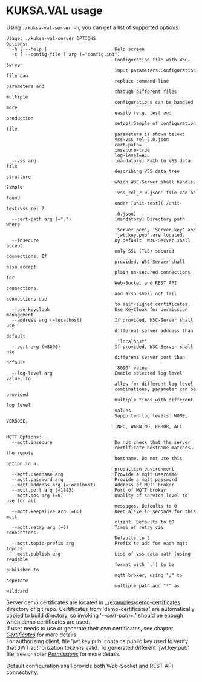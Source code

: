 
# KUKSA.VAL usage
Using `./kuksa-val-server -h`, you can get a list of supported options:

```
Usage: ./kuksa-val-server OPTIONS
Options:
  -h [ --help ]                         Help screen
  -c [ --config-file ] arg (="config.ini")
                                        Configuration file with W3C-Server 
                                        input parameters.Configuration file can
                                        replace command-line parameters and 
                                        through different files multiple 
                                        configurations can be handled more 
                                        easily (e.g. test and production 
                                        setup).Sample of configuration file 
                                        parameters is shown below:
                                        vss=vss_rel_2.0.json
                                        cert-path=. 
                                        insecure=true 
                                        log-level=ALL
  --vss arg                             [mandatory] Path to VSS data file 
                                        describing VSS data tree structure 
                                        which W3C-Server shall handle. Sample 
                                        'vss_rel_2.0.json' file can be found 
                                        under [unit-test](./unit-test/vss_rel_2
                                        .0.json)
  --cert-path arg (=".")                [mandatory] Directory path where 
                                        'Server.pem', 'Server.key' and 
                                        'jwt.key.pub' are located. 
  --insecure                            By default, W3C-Server shall accept 
                                        only SSL (TLS) secured connections. If 
                                        provided, W3C-Server shall also accept 
                                        plain un-secured connections for 
                                        Web-Socket and REST API connections, 
                                        and also shall not fail connections due
                                        to self-signed certificates.
  --use-keycloak                        Use KeyCloak for permission management
  --address arg (=localhost)            If provided, W3C-Server shall use 
                                        different server address than default 
                                        _'localhost'_
  --port arg (=8090)                    If provided, W3C-Server shall use 
                                        different server port than default 
                                        '8090' value
  --log-level arg                       Enable selected log level value. To 
                                        allow for different log level 
                                        combinations, parameter can be provided
                                        multiple times with different log level
                                        values.
                                        Supported log levels: NONE, VERBOSE, 
                                        INFO, WARNING, ERROR, ALL

MQTT Options:
  --mqtt.insecure                       Do not check that the server 
                                        certificate hostname matches the remote
                                        hostname. Do not use this option in a 
                                        production environment
  --mqtt.username arg                   Provide a mqtt username
  --mqtt.password arg                   Provide a mqtt password
  --mqtt.address arg (=localhost)       Address of MQTT broker
  --mqtt.port arg (=1883)               Port of MQTT broker
  --mqtt.qos arg (=0)                   Quality of service level to use for all
                                        messages. Defaults to 0
  --mqtt.keepalive arg (=60)            Keep alive in seconds for this mqtt 
                                        client. Defaults to 60
  --mqtt.retry arg (=3)                 Times of retry via connections. 
                                        Defaults to 3
  --mqtt.topic-prefix arg               Prefix to add for each mqtt topics
  --mqtt.publish arg                    List of vss data path (using readable 
                                        format with `.`) to be published to 
                                        mqtt broker, using ";" to seperate 
                                        multiple path and "*" as wildcard
```


Server demo certificates are located in [../examples/demo-certificates](../examples/demo-certificates) directory of git repo. Certificates from 'demo-certificates' are automatically copied to build directory, so invoking '_--cert-path=._' should be enough when demo certificates are used.  
If user needs to use or generate their own certificates, see chapter [_Certificates_](#Certificates) for more details.  
For authorizing client, file 'jwt.key.pub' contains public key used to verify that JWT authorization token is valid. To generated different 'jwt.key.pub' file, see chapter [_Permissions_](#Permissions) for more details.

Default configuration shall provide both Web-Socket and REST API connectivity.
